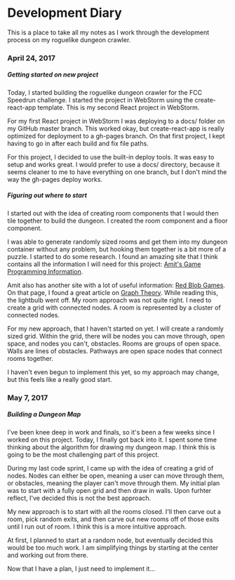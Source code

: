 # Development Diary

This is a place to take all my notes as I work through the development process on my roguelike dungeon crawler.

### April 24, 2017
##### Getting started on new project
Today, I started building the roguelike dungeon crawler for the FCC Speedrun challenge. I started the project in WebStorm using the create-react-app template. This is my second React project in WebStorm.

For my first React project in WebStorm I was deploying to a docs/ folder on my GitHub master branch. This worked okay, but create-react-app is really optimized for deployment to a gh-pages branch. On that first project, I kept having to go in after each build and fix file paths. 

For this project, I decided to use the built-in deploy tools. It was easy to setup and works great. I would prefer to use a docs/ directory, because it seems cleaner to me to have everything on one branch, but I don't mind the way the gh-pages deploy works.

##### Figuring out where to start
I started out with the idea of creating room components that I would then tile together to build the dungeon. I created the room component and a floor component. 

I was able to generate randomly sized rooms and get them into my dungeon container without any problem, but hooking them together is a bit more of a puzzle. I started to do some research. I found an amazing site that I think contains all the information I will need for this project: [Amit's Game Programming Information](http://www-cs-students.stanford.edu/~amitp/gameprog.html).

Amit also has another site with a lot of useful information: [Red Blob Games](http://www.redblobgames.com/). On that page, I found a great article on [Graph Theory](http://www.redblobgames.com/pathfinding/grids/graphs.html). While reading this, the lightbulb went off. My room approach was not quite right. I need to create a grid with connected nodes. A room is represented by a cluster of connected nodes. 

For my new approach, that I haven't started on yet. I will create a randomly sized grid. Within the grid, there will be nodes you can move through, open space, and nodes you can't, obstacles. Rooms are groups of open space. Walls are lines of obstacles. Pathways are open space nodes that connect rooms together.

I haven't even begun to implement this yet, so my approach may change, but this feels like a really good start. 
 
### May 7, 2017
##### Building a Dungeon Map
I've been knee deep in work and finals, so it's been a few weeks since I worked on this project. Today, I finally got back into it. I spent some time thinking about the algorithm for drawing my dungeon map. I think this is going to be the most challenging part of this project.

During my last code sprint, I came up with the idea of creating a grid of nodes. Nodes can either be open, meaning a user can move through them, or obstacles, meaning the player can't move through them. My initial plan was to start with a fully open grid and then draw in walls. Upon furhter reflect, I've decided this is not the best approach.

My new approach is to start with all the rooms closed. I'll then carve out a room, pick random exits, and then carve out new rooms off of those exits until I run out of room. I think this is a more intuitive approach.

At first, I planned to start at a random node, but eventually decided this would be too much work. I am simplifying things by starting at the center and working out from there. 

Now that I have a plan, I just need to implement it...
 